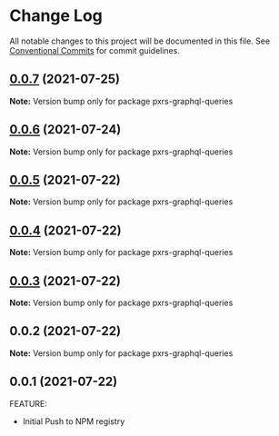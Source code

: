 # Change Log

All notable changes to this project will be documented in this file.
See [Conventional Commits](https://conventionalcommits.org) for commit guidelines.

## [0.0.7](https://github.com/PrinceJoeyLee12/paxers_v2/compare/pxrs-graphql-queries@0.0.5...pxrs-graphql-queries@0.0.7) (2021-07-25)

**Note:** Version bump only for package pxrs-graphql-queries





## [0.0.6](https://github.com/PrinceJoeyLee12/paxers_v2/compare/pxrs-graphql-queries@0.0.5...pxrs-graphql-queries@0.0.6) (2021-07-24)

**Note:** Version bump only for package pxrs-graphql-queries





## [0.0.5](https://github.com/PrinceJoeyLee12/paxers_v2/compare/pxrs-graphql-queries@0.0.2...pxrs-graphql-queries@0.0.5) (2021-07-22)

**Note:** Version bump only for package pxrs-graphql-queries





## [0.0.4](https://github.com/PrinceJoeyLee12/paxers_v2/compare/pxrs-graphql-queries@0.0.2...pxrs-graphql-queries@0.0.4) (2021-07-22)

**Note:** Version bump only for package pxrs-graphql-queries





## [0.0.3](https://github.com/PrinceJoeyLee12/paxers_v2/compare/pxrs-graphql-queries@0.0.2...pxrs-graphql-queries@0.0.3) (2021-07-22)

**Note:** Version bump only for package pxrs-graphql-queries





## 0.0.2 (2021-07-22)

**Note:** Version bump only for package pxrs-graphql-queries





## 0.0.1 (2021-07-22)

FEATURE:

- Initial Push to NPM registry
